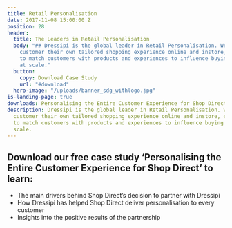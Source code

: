 ```yaml
---
title: Retail Personalisation
date: 2017-11-08 15:00:00 Z
position: 28
header:
  title: The Leaders in Retail Personalisation
  body: "## Dressipi is the global leader in Retail Personalisation. We give each
    customer their own tailored shopping experience online and instore, enabling retailers
    to match customers with products and experiences to influence buying behaviour
    at scale."
  button:
    copy: Download Case Study
    url: "#download"
  hero-image: "/uploads/banner_sdg_withlogo.jpg"
is-landing-page: true
downloads: Personalising the Entire Customer Experience for Shop Direct
description: Dressipi is the global leader in Retail Personalisation. We give each
  customer their own tailored shopping experience online and instore, enabling retailers
  to match customers with products and experiences to influence buying behaviour at
  scale.
---
```


## Download our free case study ‘Personalising the Entire Customer Experience for Shop Direct’ to learn:

* The main drivers behind Shop Direct’s decision to partner with Dressipi
* How Dressipi has helped Shop Direct deliver personalisation to every customer
* Insights into the positive results of the partnership

